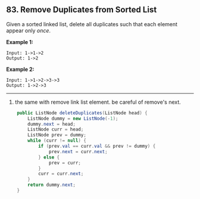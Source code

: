 ## 83. Remove Duplicates from Sorted List

Given a sorted linked list, delete all duplicates such that each element appear only *once*.

**Example 1:**

```
Input: 1->1->2
Output: 1->2
```

**Example 2:**

```
Input: 1->1->2->3->3
Output: 1->2->3
```

----

1. the same with remove link list element. be careful of remove's next.

```java
    public ListNode deleteDuplicates(ListNode head) {
        ListNode dummy = new ListNode(-1);
        dummy.next = head;
        ListNode curr = head;
        ListNode prev = dummy;
        while (curr != null) {
            if (prev.val == curr.val && prev != dummy) {
                prev.next = curr.next;
            } else {
                prev = curr;
            }
            curr = curr.next;
        }
        return dummy.next;
    }
```

